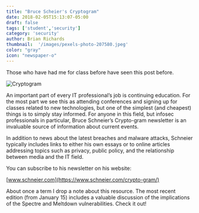 ```yaml
---
title: "Bruce Scheier's Cryptogram"
date: 2018-02-05T15:13:07-05:00
draft: false
tags: ['student','security']
category: 'security'
author: Brian Richards
thumbnail:  '/images/pexels-photo-207580.jpeg'
color: "gray"
icon: "newspaper-o"
---
```


Those who have had me for class before have seen this post before.

![Cryptogram](/images/pexels-photo-207580.jpeg)

An important part of every IT professional’s job is continuing education. For the most part we see this as attending conferences and signing up for classes related to new technologies, but one of the simplest (and cheapest) things is to simply stay informed. For anyone in this field, but infosec professionals in particular, Bruce Schneier’s Crypto-gram newsletter is an invaluable source of information about current events.

In addition to news about the latest breaches and malware attacks, Schneier typically includes links to either his own essays or to online articles addressing topics such as privacy, public policy, and the relationship between media and the IT field.

You can subscribe to his newsletter on his website:

[www.schneier.com](https://www.schneier.com/crypto-gram/)

About once a term I drop a note about this resource. The most recent edition (from January 15) includes a valuable discussion of the implications of the Spectre and Meltdown vulnerabilities. Check it out!